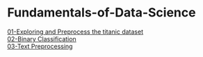 # Fundamentals-of-Data-Science

[01-Exploring and Preprocess the titanic dataset](https://github.com/arpansapkota/Fundamentals-of-Data-Science/blob/main/01-Exploring%20and%20Preprocess%20the%20titanic%20dataset.ipynb) <br>
[02-Binary Classification](https://github.com/arpansapkota/Fundamentals-of-Data-Science/blob/main/02-Binary%20Classification.ipynb) <br>
[03-Text Preprocessing](https://github.com/arpansapkota/Fundamentals-of-Data-Science/blob/main/03-Text_Preprocessing.ipynb) <br>
